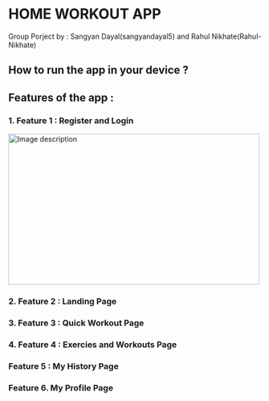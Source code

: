 # HOME WORKOUT APP 
Group Porject by : Sangyan Dayal(sangyandayal5) and Rahul Nikhate(Rahul-Nikhate)

## How to run the app in your device ?


## Features of the app : 

### 1. Feature 1 : Register and Login

<img src="path/to/your/image.png" alt="Image description" width="500" height="300">



### 2. Feature 2 : Landing Page

### 3. Feature 3 : Quick Workout Page

### 4. Feature 4 : Exercies and Workouts Page

### Feature 5 : My History Page

### Feature 6. My Profile Page
